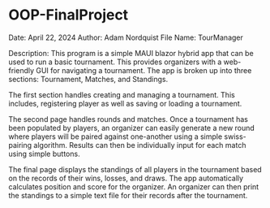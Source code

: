 # OOP-FinalProject
Date: April 22, 2024
Author: Adam Nordquist
File Name: TourManager

Description: This program is a simple MAUI blazor hybrid app that can be used to run a basic tournament. This provides organizers with a web-friendly GUI for navigating a tournament. The app is broken up into three sections: Tournament, Matches, and Standings. 

The first section handles creating and managing a tournament. This includes, registering player as well as saving or loading a tournament. 

The second page handles rounds and matches. Once a tournament has been populated by players, an organizer can easily generate a new round where players will be paired against one-another using a simple swiss-pairing algorithm. Results can then be individually input for each match using simple buttons.

The final page displays the standings of all players in the tournament based on the records of their wins, losses, and draws. The app automatically calculates position and score for the organizer. An organizer can then print the standings to a simple text file for their records after the tournament.
